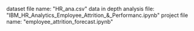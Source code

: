 dataset file name: "HR_ana.csv"
data in depth analysis file: "IBM_HR_Analytics_Employee_Attrition_&_Performanc.ipynb"
project file name: "employee_attrition_forecast.ipynb"

